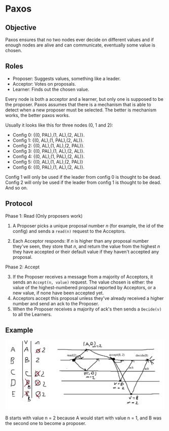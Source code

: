 # Paxos

## Objective

Paxos ensures that no two nodes ever decide on different values and if enough nodes are alive and can communicate, eventually some value is chosen.

## Roles

- Proposer: Suggests values, something like a leader.
- Acceptor: Votes on proposals.
- Learner: Finds out the chosen value.

Every node is both a acceptor and a learner, but only one is supposed to be the proposer. Paxos assumes that there is a mechanism that is able to detect when a new proposer must be selected. The better is mechanism works, the better paxos works.

Usually it looks like this for three nodes (0, 1 and 2):
- Config 0: {(0, PAL),(1, AL),(2, AL)}.
- Config 1: {(0, AL),(1, PAL),(2, AL)}.
- Config 2: {(0, AL),(1, AL),(2, PAL)}.
- Config 3: {(0, PAL),(1, AL),(2, AL)}.
- Config 4: {(0, AL),(1, PAL),(2, AL)}.
- Config 5: {(0, AL),(1, AL),(2, PAL)}
- Config 6: {(0, PAL),(1, AL),(2, AL)}.

Config 1 will only be used if the leader from config 0 is thought to be dead. Config 2 will only be used if the leader from config 1 is thought to be dead. And so on.

## Protocol

Phase 1: Read (Only proposers work)
1. A Proposer picks a unique proposal number $n$ (for example, the id of the config) and sends a `read(n)` request to the Acceptors.

2. Each Acceptor responds: If $n$ is higher than any proposal number they've seen, they store that $n$, and return the value from the highest $n$ they have accepted or their default value if they haven't accepted any proposal.

Phase 2: Accept

3. If the Proposer receives a message from a majority of Acceptors, it sends an `Accept(n, value)` request. The value chosen is either: the value of the highest-numbered proposal reported by Acceptors, or a new value, if none have been accepted yet.
4. Acceptors accept this proposal unless they've already received a higher number and send an ack to the Proposer.
5. When the Proposer receives a majority of ack's then sends a `Decide(v)` to all the Learners.

## Example

![Paxos](Imagens/Paxos%20example.png)

B starts with value n = 2 because A would start with value n = 1, and B was the second one to become a proposer.